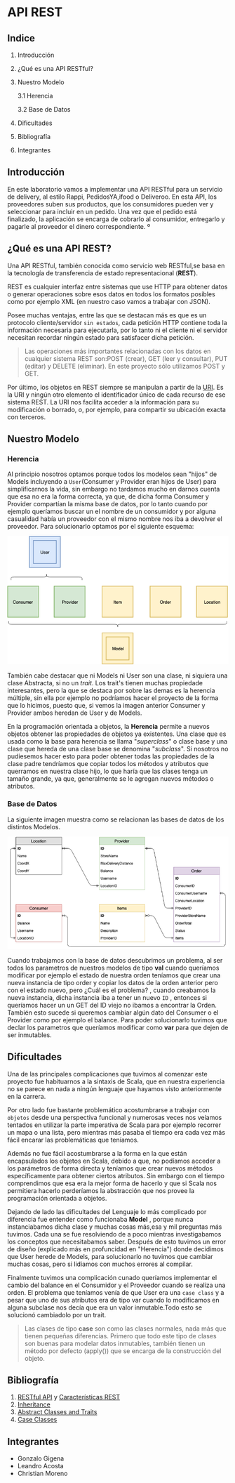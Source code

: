 # API REST

## Indice 

1. Introducción
2. ¿Qué es una API RESTful? 
3. Nuestro Modelo 

    3.1 Herencia
    
    3.2 Base de Datos

4. Dificultades
5. Bibliografía 
6. Integrantes 

## Introducción 

En este laboratorio vamos a implementar una API RESTful para un servicio de delivery, al estilo Rappi, PedidosYA,ifood o Deliveroo. En esta API, los proveedores suben sus productos, que los consumidores pueden ver y seleccionar para incluir en un pedido. Una vez que el pedido está finalizado, la aplicación se encarga de cobrarlo al consumidor, entregarlo y pagarle al proveedor el dinero correspondiente.
º

## ¿Qué es una API REST?
Una API RESTful, también conocida como servicio web RESTful,se basa en la tecnología de transferencia de estado representacional (**REST**). 

REST es cualquier interfaz entre sistemas que use HTTP para obtener datos o generar operaciones sobre esos datos en todos los formatos posibles como por ejemplo XML (en nuestro caso vamos a trabajar con JSON).

Posee muchas ventajas, entre las que se destacan más es que es un protocolo cliente/servidor ``sin estados``, cada petición HTTP contiene toda la información necesaria para ejecutarla, por lo tanto ni el cliente ni el servidor necesitan recordar ningún estado para satisfacer dicha petición.

>Las operaciones más importantes relacionadas con los datos en cualquier sistema REST son:POST (crear), GET (leer y consultar), PUT (editar) y DELETE (eliminar). En este proyecto sólo utilizamos POST y GET.

Por último, los objetos en REST siempre se manipulan a partir de la [URI](https://stackoverflow.com/questions/176264/what-is-the-difference-between-a-uri-a-url-and-a-urn). Es la URI y ningún otro elemento el identificador único de cada recurso de ese sistema REST. La URI nos facilita acceder a la información para su modificación o borrado, o, por ejemplo, para compartir su ubicación exacta con terceros.  

## Nuestro Modelo

### Herencia 

Al principio nosotros optamos porque todos los modelos sean "hijos" de Models incluyendo a ``User``(Consumer y Provider eran hijos de User) para simplificarnos la vida, sin embargo no tardamos mucho en darnos cuenta que esa no era la forma correcta, ya que, de dicha forma Consumer y Provider compartían la misma base de datos, por lo tanto cuando por ejemplo queríamos buscar un el nombre de un consumidor y por alguna casualidad había un proveedor con el mismo nombre nos iba a devolver el proveedor. Para solucionarlo optamos por el siguiente esquema:

![database](diagrams/herencia.png)

También cabe destacar que ni Models ni User son una clase, ni siquiera una clase Abstracta, si no un *trait*. Los  trait's tienen muchas propiedade interesantes, pero la que se destaca por sobre las demas es la herencia múltiple, sin ella por ejemplo no podríamos hacer el proyecto de la forma que lo hicimos, puesto que, si vemos la imagen anterior Consumer y Provider ambos heredan de User y de Models.

En la programación orientada a objetos, la **Herencia** permite a nuevos objetos obtener las propiedades de objetos ya existentes. Una clase que es usada como la base para herencia se llama "*superclass*" o clase base y una clase que hereda de una clase base se denomina "*subclass*". Si nosotros no pudiesemos hacer esto para poder obtener todas las propiedades de la clase padre tendríamos que copiar todos los métodos y atributos que querramos en nuestra clase hijo, lo que haría que las clases tenga un tamaño grande, ya que, generalmente se le agregan nuevos métodos o atributos.

### Base de Datos

La siguiente imagen muestra como se relacionan las bases de datos de los distintos Modelos.

![database](diagrams/database.png)
 
Cuando trabajamos con la base de datos descubrimos un problema, al ser todos los parametros de nuestros modelos de tipo **val** cuando queríamos modificar por ejemplo el estado de nuestra orden teníamos que crear una nueva instancia de tipo order y copiar los datos de la orden anterior pero con el estado nuevo, pero ¿Cuál es el problema? , cuando creabamos la nueva instancia, dicha instancia iba a tener un nuevo ``ID`` , entonces si queríamos hacer un un GET del ID viejo no ibamos a encontrar la Orden. También esto sucede si queremos cambiar algún dato del Consumer o el Provider como por ejemplo el balance. Para poder solucionarlo tuvimos que declar los parametros que queríamos modificar como **var** para que dejen de ser inmutables. 


## Dificultades 

Una de las principales complicaciones que tuvimos al comenzar este proyecto fue habituarnos a la sintaxis de Scala, que en nuestra experiencia no se parece en nada a ningún lenguaje que hayamos visto anteriormente en la carrera.

Por otro lado fue bastante problemático acostumbrarse a trabajar con ``objetos`` desde una perspectiva funcional y numerosas veces nos veíamos tentados en utilizar la parte imperativa de Scala para por ejemplo recorrer un mapa o una lista, pero mientras más pasaba el tiempo era cada vez más fácil encarar las problemáticas que teníamos.

Además no fue fácil acostumbrarse a la forma en la que están encapsulados los objetos en Scala, debido a que, no podíamos acceder a los parámetros de forma directa y teníamos que crear nuevos métodos específicamente para obtener ciertos atributos. Sin embargo con el tiempo comprendimos que esa era la mejor forma de hacerlo y que si Scala nos permitiera hacerlo perderíamos la abstracción que nos provee la programación orientada a objetos.

Dejando de lado las dificultades del Lenguaje lo más complicado por diferencia fue entender como funcionaba **Model** , porque nunca instanciabamos dicha clase y muchas cosas más,esa y mil preguntas más tuvimos. Cada una se fue resolviendo de a poco mientras investigabamos los conceptos que necesitabamos saber. Después de esto tuvimos un error de diseño (explicado más en profuncidad en "Herencia") donde decidimos que User herede de Models, para solucionarlo no tuvimos que cambiar muchas cosas, pero si lidiamos con muchos errores al compilar.

Finalmente tuvimos una complicación cunado queríamos implementar el cambio del balance en el Consumidor y el Proveedor cuando se realiza una orden. El problema que teníamos venía de que User era una ``case class`` y a pesar que uno de sus atributos era de tipo var cuando lo modificamos en alguna subclase nos decía que era un valor inmutable.Todo esto se solucionó cambiadolo por un trait.

>Las clases de tipo **case** son como las clases normales, nada más que tienen pequeñas diferencias. Primero que todo este tipo de clases son buenas para modelar datos inmutables, también tienen un método por defecto (apply()) que se encarga de la construcción del objeto.

## Bibliografía 

1. [RESTful API](https://searchmicroservices.techtarget.com/definition/RESTful-API)  y  [Características REST](https://bbvaopen4u.com/es/actualidad/api-rest-que-es-y-cuales-son-sus-ventajas-en-el-desarrollo-de-proyectos)
2. [Inheritance](https://www.adobe.com/devnet/actionscript/learning/oop-concepts/inheritance.html)
3. [Abstract Classes and Traits](https://www.geeksforgeeks.org/difference-between-traits-and-abstract-classes-in-scala/)
4. [Case Classes](https://docs.scala-lang.org/tour/case-classes.html)

## Integrantes 
* Gonzalo Gigena 
* Leandro Acosta 
* Christian Moreno
